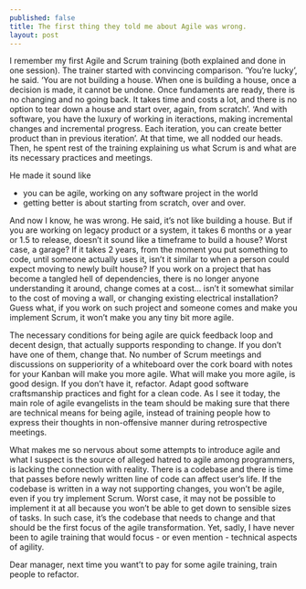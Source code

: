 ```yaml
---
published: false
title: The first thing they told me about Agile was wrong.
layout: post
---
```

I remember my first Agile and Scrum training (both explained and done in one session). The trainer started with convincing comparison. ‘You’re lucky’, he said. ‘You are not building a house. When one is building a house, once a decision is made, it cannot be undone. Once fundaments are ready, there is no changing and no going back. It takes time and costs a lot, and there is no option to tear down a house and start over, again, from scratch’. ‘And with software, you  have the luxury of working in iteractions, making incremental changes and incremental progress. Each iteration, you can create better product than in previous iteration’. At that time, we all nodded our heads. Then, he spent rest of the training explaining us what Scrum is and what are its necessary practices and meetings.

He made it sound like 
* you can be agile, working on any software project in the world
* getting better is about starting from scratch, over and over.

And now I know, he was wrong. 
He said, it’s not like building a house. But if you are working on legacy product or a system, it takes 6 months or a year or 1.5 to release, doesn’t it sound like a timeframe to build a house? Worst case, a garage? If it takes 2 years, from the moment you put something to code, until someone actually uses it, isn’t it similar to when a person could expect moving to newly built house? If you work on a project that has become a tangled hell of dependencies, there is no longer anyone understanding it around, change comes at a cost… isn’t it somewhat similar to the cost of moving a wall, or changing existing electrical installation? Guess what, if you work on such project and someone comes and make you implement Scrum, it won’t make you any tiny bit more agile. 

The necessary conditions for being agile are quick feedback loop and decent design, that actually supports responding to change. If you don’t have one of them, change that. No number of Scrum meetings and discussions on supperiority of a whiteboard over the cork board with notes for your Kanban will make you more agile. What will make you more agile, is good design. If you don’t have it, refactor. Adapt good software craftsmanship practices and fight for a clean code. As I see it today, the main role of agile evangelists in the team should be making sure that there are technical means for being agile, instead of training people how to express their thoughts in non-offensive manner during retrospective meetings.

What makes me so nervous about some attempts to introduce agile and what I suspect is the source of alleged hatred to agile among programmers, is lacking the connection with reality. There is a codebase and there is time that passes before newly written line of code can affect user’s life. If the codebase is written in a way not supporting changes, you won’t be agile, even if you try implement Scrum. Worst case, it may not be possible to implement it at all because you won’t be able to get down to sensible sizes of tasks. In such case, it’s the codebase that needs to change and that should be the first focus of the agile transformation. Yet, sadly, I have never been to agile training that would focus - or even mention - technical aspects of agility. 

Dear manager, next time you want’t to pay for some agile training, train people to refactor.